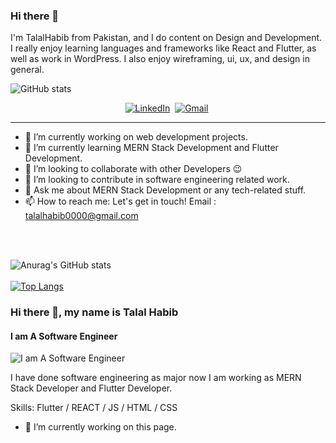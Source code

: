 ### Hi there 👋

I'm TalalHabib from Pakistan, and I do content on Design and Development. I really enjoy learning languages and frameworks like React and Flutter, as well as work in WordPress. I also enjoy wireframing, ui, ux, and design in general.

![GitHub stats](https://github-readme-stats.vercel.app/api?username=talalhabib0000&show_icons=true)  

<p align="center">
<a href="https://www.linkedin.com/in/talal-habib-9820b71b6/"><img src="https://img.shields.io/badge/linkedin-%230077B5.svg?&style=for-the-badge&logo=linkedin&logoColor=white" alt="LinkedIn" /></a>&nbsp;
<a href="mailto:talalhabib0000@gmail.com?subject=Subject"><img src="https://img.shields.io/badge/gmail-%23D14836.svg?&style=for-the-badge&logo=gmail&logoColor=white" alt="Gmail"/></a>&nbsp;
<hr/>
</p>

- 🔭 I’m currently working on web development projects.
- 🌱 I’m currently learning MERN Stack Development and Flutter Development.
- 👯 I’m looking to collaborate with other Developers 😉
- 🤔 I’m looking to contribute in software engineering related work.
- 💬 Ask me about MERN Stack Development or any tech-related stuff.
- 📫 How to reach me:  Let's get in touch! Email : talalhabib0000@gmail.com

<br/>
<br/>

![Anurag's GitHub stats](https://github-readme-stats.vercel.app/api?username=talalhabib0000&show_icons=true&theme=radical)
<br/>
<br/>
[![Top Langs](https://github-readme-stats.vercel.app/api/top-langs/?username=TalalHabib&show_icons=true&theme=radical)](https://github.com/talalhabib0000/github-readme-stats)





### Hi there 👋, my name is Talal Habib
#### I am A Software Engineer
![I am A Software Engineer](https://talalhabib.github.io/github-profile-readme-generator/images/banner.png)

I have done software engineering as major now I am working as MERN Stack Developer and Flutter Developer.

Skills: Flutter / REACT / JS / HTML / CSS

- 🔭 I’m currently working on this page. 




